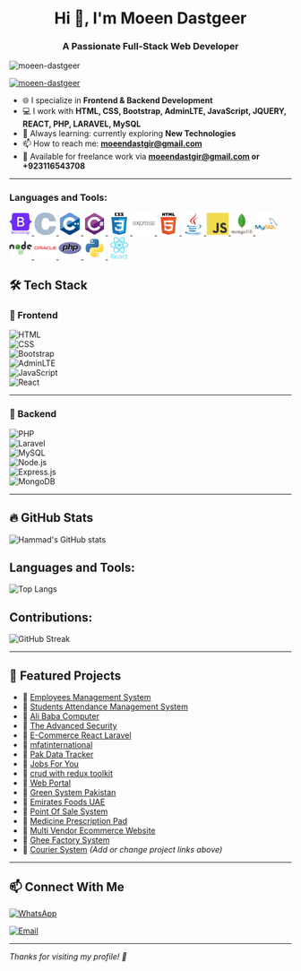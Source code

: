 <h1 align="center">Hi 👋, I'm Moeen Dastgeer</h1>
<h3 align="center">A Passionate Full-Stack Web Developer </h3>
<p align="left"> <img src="https://komarev.com/ghpvc/?username=moeen-dastgeer&label=Profile%20views&color=0e75b6&style=flat" alt="moeen-dastgeer" /> </p>

<p align="left"> <a href="https://github.com/ryo-ma/github-profile-trophy"><img src="https://github-profile-trophy.vercel.app/?username=moeen-dastgeer" alt="moeen-dastgeer" /></a> </p>

- 🌐 I specialize in **Frontend & Backend Development**
- 💻 I work with **HTML, CSS, Bootstrap, AdminLTE, JavaScript, JQUERY, REACT, PHP, LARAVEL, MySQL**
- 🧠 Always learning: currently exploring **New Technologies**
- 📫 How to reach me: **moeendastgir@gmail.com**
- 🎯 Available for freelance work via **moeendastgir@gmail.com or +923116543708**

---
<h3 align="left">Languages and Tools:</h3>
<p align="left"> <a href="https://getbootstrap.com" target="_blank" rel="noreferrer"> <img src="https://raw.githubusercontent.com/devicons/devicon/master/icons/bootstrap/bootstrap-plain-wordmark.svg" alt="bootstrap" width="40" height="40"/> </a> <a href="https://www.cprogramming.com/" target="_blank" rel="noreferrer"> <img src="https://raw.githubusercontent.com/devicons/devicon/master/icons/c/c-original.svg" alt="c" width="40" height="40"/> </a> <a href="https://www.w3schools.com/cpp/" target="_blank" rel="noreferrer"> <img src="https://raw.githubusercontent.com/devicons/devicon/master/icons/cplusplus/cplusplus-original.svg" alt="cplusplus" width="40" height="40"/> </a> <a href="https://www.w3schools.com/cs/" target="_blank" rel="noreferrer"> <img src="https://raw.githubusercontent.com/devicons/devicon/master/icons/csharp/csharp-original.svg" alt="csharp" width="40" height="40"/> </a> <a href="https://www.w3schools.com/css/" target="_blank" rel="noreferrer"> <img src="https://raw.githubusercontent.com/devicons/devicon/master/icons/css3/css3-original-wordmark.svg" alt="css3" width="40" height="40"/> </a> <a href="https://expressjs.com" target="_blank" rel="noreferrer"> <img src="https://raw.githubusercontent.com/devicons/devicon/master/icons/express/express-original-wordmark.svg" alt="express" width="40" height="40"/> </a> <a href="https://www.w3.org/html/" target="_blank" rel="noreferrer"> <img src="https://raw.githubusercontent.com/devicons/devicon/master/icons/html5/html5-original-wordmark.svg" alt="html5" width="40" height="40"/> </a> <a href="https://www.java.com" target="_blank" rel="noreferrer"> <img src="https://raw.githubusercontent.com/devicons/devicon/master/icons/java/java-original.svg" alt="java" width="40" height="40"/> </a> <a href="https://developer.mozilla.org/en-US/docs/Web/JavaScript" target="_blank" rel="noreferrer"> <img src="https://raw.githubusercontent.com/devicons/devicon/master/icons/javascript/javascript-original.svg" alt="javascript" width="40" height="40"/> </a> <a href="https://www.mongodb.com/" target="_blank" rel="noreferrer"> <img src="https://raw.githubusercontent.com/devicons/devicon/master/icons/mongodb/mongodb-original-wordmark.svg" alt="mongodb" width="40" height="40"/> </a> <a href="https://www.mysql.com/" target="_blank" rel="noreferrer"> <img src="https://raw.githubusercontent.com/devicons/devicon/master/icons/mysql/mysql-original-wordmark.svg" alt="mysql" width="40" height="40"/> </a> <a href="https://nodejs.org" target="_blank" rel="noreferrer"> <img src="https://raw.githubusercontent.com/devicons/devicon/master/icons/nodejs/nodejs-original-wordmark.svg" alt="nodejs" width="40" height="40"/> </a> <a href="https://www.oracle.com/" target="_blank" rel="noreferrer"> <img src="https://raw.githubusercontent.com/devicons/devicon/master/icons/oracle/oracle-original.svg" alt="oracle" width="40" height="40"/> </a> <a href="https://www.php.net" target="_blank" rel="noreferrer"> <img src="https://raw.githubusercontent.com/devicons/devicon/master/icons/php/php-original.svg" alt="php" width="40" height="40"/> </a> <a href="https://www.python.org" target="_blank" rel="noreferrer"> <img src="https://raw.githubusercontent.com/devicons/devicon/master/icons/python/python-original.svg" alt="python" width="40" height="40"/> </a> <a href="https://reactjs.org/" target="_blank" rel="noreferrer"> <img src="https://raw.githubusercontent.com/devicons/devicon/master/icons/react/react-original-wordmark.svg" alt="react" width="40" height="40"/> </a> </p>

## 🛠️ Tech Stack

### 🚀 Frontend  
![HTML](https://img.shields.io/badge/HTML5-E34F26?style=flat&logo=html5&logoColor=white)  
![CSS](https://img.shields.io/badge/CSS3-1572B6?style=flat&logo=css3&logoColor=white)  
![Bootstrap](https://img.shields.io/badge/Bootstrap-563D7C?style=flat&logo=bootstrap&logoColor=white)  
![AdminLTE](https://img.shields.io/badge/AdminLTE-3C8DBC?style=flat&logo=bootstrap&logoColor=white)  
![JavaScript](https://img.shields.io/badge/JavaScript-F7DF1E?style=flat&logo=javascript&logoColor=black)  
![React](https://img.shields.io/badge/React-61DAFB?style=flat&logo=react&logoColor=black)

---

### 🧰 Backend  
![PHP](https://img.shields.io/badge/PHP-777BB4?style=flat&logo=php&logoColor=white)  
![Laravel](https://img.shields.io/badge/Laravel-FF2D20?style=flat&logo=laravel&logoColor=white)  
![MySQL](https://img.shields.io/badge/MySQL-005C84?style=flat&logo=mysql&logoColor=white)  
![Node.js](https://img.shields.io/badge/Node.js-339933?style=flat&logo=nodedotjs&logoColor=white)  
![Express.js](https://img.shields.io/badge/Express.js-000000?style=flat&logo=express&logoColor=white)  
![MongoDB](https://img.shields.io/badge/MongoDB-47A248?style=flat&logo=mongodb&logoColor=white)

---

## 🔥 GitHub Stats

![Hammad's GitHub stats](https://github-readme-stats.vercel.app/api?username=moeen-dastgeer&show_icons=true&theme=tokyonight)
## Languages and Tools:

![Top Langs](https://github-readme-stats.vercel.app/api/top-langs/?username=moeen-dastgeer&layout=compact&theme=tokyonight)

## Contributions:

![GitHub Streak](https://streak-stats.demolab.com?user=moeen-dastgeer&theme=tokyonight)

---

## 📌 Featured Projects

- 🔗 [Employees Management System](https://github.com/Moeen-dastgeer/employee_management_system)
- 🔗 [Students Attendance Management System](https://github.com/Moeen-dastgeer/students_attendance_system)
- 🔗 [Ali Baba Computer](https://github.com/Moeen-dastgeer/alibabcomputer)
- 🔗 [The Advanced Security](https://github.com/Moeen-dastgeer/theadvancedsecurity)
- 🔗 [E-Commerce React Laravel](https://github.com/Moeen-dastgeer/ecomm-react-laravel)
- 🔗 [mfatinternational](https://github.com/Moeen-dastgeer/mfat)
- 🔗 [Pak Data Tracker](https://github.com/Moeen-dastgeer/pakdatatracker)
- 🔗 [Jobs For You](https://github.com/Moeen-dastgeer/jobsforyou)
- 🔗 [crud with redux toolkit](https://github.com/Moeen-dastgeer/crud-with-redux-toolkit)
- 🔗 [Web Portal](https://github.com/Moeen-dastgeer/Web-Portal)
- 🔗 [Green System Pakistan](https://github.com/Moeen-dastgeer/Green-System-Pakistan)
- 🔗 [Emirates Foods UAE](https://github.com/Moeen-dastgeer/emiratesfoodsuae)
- 🔗 [Point Of Sale System](https://github.com/Moeen-dastgeer/Point-Of-Sale-System)
- 🔗 [Medicine Prescription Pad](https://github.com/Moeen-dastgeer/Medicine-Prescriptions-Pad)
- 🔗 [Multi Vendor Ecommerce Website](https://github.com/Moeen-dastgeer/multi-vendor-ecommerce-website)
- 🔗 [Ghee Factory System](https://github.com/Moeen-dastgeer/ghee-factory-system)
- 🔗 [Courier System](https://github.com/Moeen-dastgeer/Courier-System)
*(Add or change project links above)*

---

## 📫 Connect With Me

[![WhatsApp](https://img.shields.io/badge/WhatsApp-25D366?style=flat-square&logo=whatsapp&logoColor=white)](https://wa.me/923116543708)

[![Email](https://img.shields.io/badge/Email-moeendastgir@gmail.com-red?style=flat-square&logo=gmail)](mailto:moeendastgir@gmail.com)

---

*Thanks for visiting my profile! 🌟*

